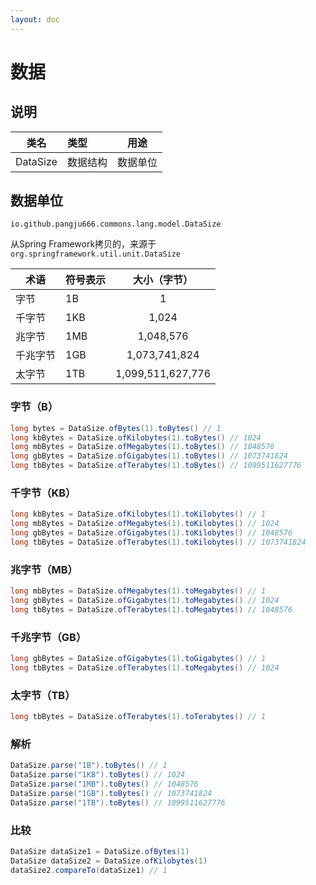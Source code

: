 ```yaml
---
layout: doc
---
```


# 数据

## 说明

| 类名       | 类型   |  用途  |
|----------|:-----|:----:|
| DataSize | 数据结构 | 数据单位 |

## 数据单位
`io.github.pangju666.commons.lang.model.DataSize`

从Spring Framework拷贝的，来源于`org.springframework.util.unit.DataSize`

| 术语   | 符号表示 |      大小（字节）       |
|------|:-----|:-----------------:|
| 字节   | 1B   |         1         |
| 千字节  | 1KB  |       1,024       |
| 兆字节  | 1MB  |     1,048,576     |
| 千兆字节 | 1GB  |   1,073,741,824   |
| 太字节  | 1TB  | 1,099,511,627,776 |

### 字节（B）
```java
long bytes = DataSize.ofBytes(1).toBytes() // 1
long kbBytes = DataSize.ofKilobytes(1).toBytes() // 1024
long mbBytes = DataSize.ofMegabytes(1).toBytes() // 1048576
long gbBytes = DataSize.ofGigabytes(1).toBytes() // 1073741824
long tbBytes = DataSize.ofTerabytes(1).toBytes() // 1099511627776
```

### 千字节（KB）
```java
long kbBytes = DataSize.ofKilobytes(1).toKilobytes() // 1
long mbBytes = DataSize.ofMegabytes(1).toKilobytes() // 1024
long gbBytes = DataSize.ofGigabytes(1).toKilobytes() // 1048576
long tbBytes = DataSize.ofTerabytes(1).toKilobytes() // 1073741824
```

### 兆字节（MB）
```java
long mbBytes = DataSize.ofMegabytes(1).toMegabytes() // 1
long gbBytes = DataSize.ofGigabytes(1).toMegabytes() // 1024
long tbBytes = DataSize.ofTerabytes(1).toMegabytes() // 1048576
```

### 千兆字节（GB）
```java
long gbBytes = DataSize.ofGigabytes(1).toGigabytes() // 1
long tbBytes = DataSize.ofTerabytes(1).toMegabytes() // 1024
```

### 太字节（TB）
```java
long tbBytes = DataSize.ofTerabytes(1).toTerabytes() // 1
```

### 解析
```java
DataSize.parse("1B").toBytes() // 1
DataSize.parse("1KB").toBytes() // 1024
DataSize.parse("1MB").toBytes() // 1048576
DataSize.parse("1GB").toBytes() // 1073741824
DataSize.parse("1TB").toBytes() // 1099511627776
```

### 比较
```java
DataSize dataSize1 = DataSize.ofBytes(1)
DataSize dataSize2 = DataSize.ofKilobytes(1)
dataSize2.compareTo(dataSize1) // 1
```
